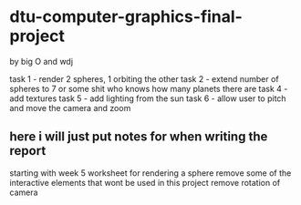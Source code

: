 # dtu-computer-graphics-final-project

by big O and wdj

task 1 - render 2 spheres, 1 orbiting the other
task 2 - extend number of spheres to 7 or some shit who knows how many planets there are
task 4 - add textures
task 5 - add lighting from the sun
task 6 - allow user to pitch and move the camera and zoom

## here i will just put notes for when writing the report

starting with week 5 worksheet for rendering a sphere
remove some of the interactive elements that wont be used in this project
remove rotation of camera
